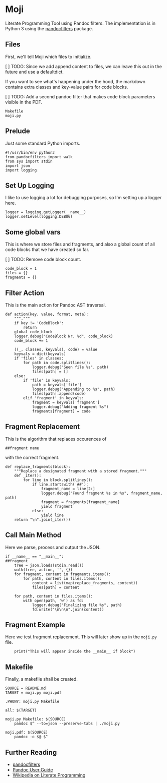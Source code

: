 # Moji

Literate Programming Tool using Pandoc filters. The implementation is in
Python 3 using the [pandocfilters](https://github.com/jgm/pandocfilters)
package.

## Files

First, we'll tell Moji which files to initialize.

[ ] TODO: Since we add append content to files, we can leave this out in the
future and use a defaultdict.

If you want to see what's happening under the hood, the markdown contains extra
classes and key-value pairs for code blocks.

[ ] TODO: Add a second pandoc filter that makes code block parameters visible
in the PDF.

```files
Makefile
moji.py
```

## Prelude

Just some standard Python imports.

```{file=moji.py}
#!/usr/bin/env python3
from pandocfilters import walk
from sys import stdin
import json
import logging
```

## Set Up Logging

I like to use logging a lot for debugging purposes, so I'm setting up a logger
here.

```{file=moji.py}
logger = logging.getLogger(__name__)
logger.setLevel(logging.DEBUG)
```

## Some global vars

This is where we store files and fragments, and also a global count of all
code blocks that we have created so far.

[ ] TODO: Remove code block count.

```{file=moji.py}
code_block = 1
files = {}
fragments = {}
```

## Filter Action

This is the main action for Pandoc AST traversal.

```{file=moji.py}
def action(key, value, format, meta):
    """."""
    if key != 'CodeBlock':
        return
    global code_block
    logger.debug("CodeBlock Nr. %d", code_block)
    code_block += 1

    ((_, classes, keyvals), code) = value
    keyvals = dict(keyvals)
    if 'files' in classes:
        for path in code.splitlines():
            logger.debug("Seen file %s", path)
            files[path] = []
    else:
        if 'file' in keyvals:
            path = keyvals['file']
            logger.debug("Appending to %s", path)
            files[path].append(code)
        elif 'fragment' in keyvals:
            fragment = keyvals['fragment']
            logger.debug("Adding fragment %s")
            fragments[fragment] = code
```

## Fragment Replacement

This is the algorithm that replaces occurences of

```
##fragment name
```

with the correct fragment.

```{file=moji.py}
def replace_fragments(block):
    """Replace a designated fragment with a stored fragment."""
    def _iter():
        for line in block.splitlines():
            if line.startswith('##'):
                fragment_name = line[2:]
                logger.debug("Found fragment %s in %s", fragment_name, path)
                fragment = fragments[fragment_name]
                yield fragment
            else:
                yield line
    return "\n".join(_iter())
```

## Call Main Method

Here we parse, process and output the JSON.

```{file=moji.py}
if __name__ == "__main__":
##fragment
    tree = json.loads(stdin.read())
    walk(tree, action, '', {})
    for fragment, content in fragments.items():
        for path, content in files.items():
            content = list(map(replace_fragments, content))
            files[path] = content

    for path, content in files.items():
        with open(path, 'w') as fd:
            logger.debug("Finalizing file %s", path)
            fd.write("\n\n\n".join(content))
```

## Fragment Example

Here we test fragment replacement. This will later show up in the `moji.py`
file.

```{fragment=fragment}
    print("This will appear inside the __main__ if block")
```


## Makefile

Finally, a makefile shall be created.

```{file=Makefile}
SOURCE = README.md
TARGET = moji.py moji.pdf

.PHONY: moji.py Makefile

all: $(TARGET)

moji.py Makefile: $(SOURCE)
	pandoc $^ --to=json --preserve-tabs | ./moji.py

moji.pdf: $(SOURCE)
	pandoc -o $@ $^
```

## Further Reading

- [pandocfilters](https://github.com/jgm/pandocfilters)
- [Pandoc User Guide](https://github.com/jgm/pandocfilters)
- [Wikipedia on Literate Programming](https://en.wikipedia.org/wiki/Literate_programming)

